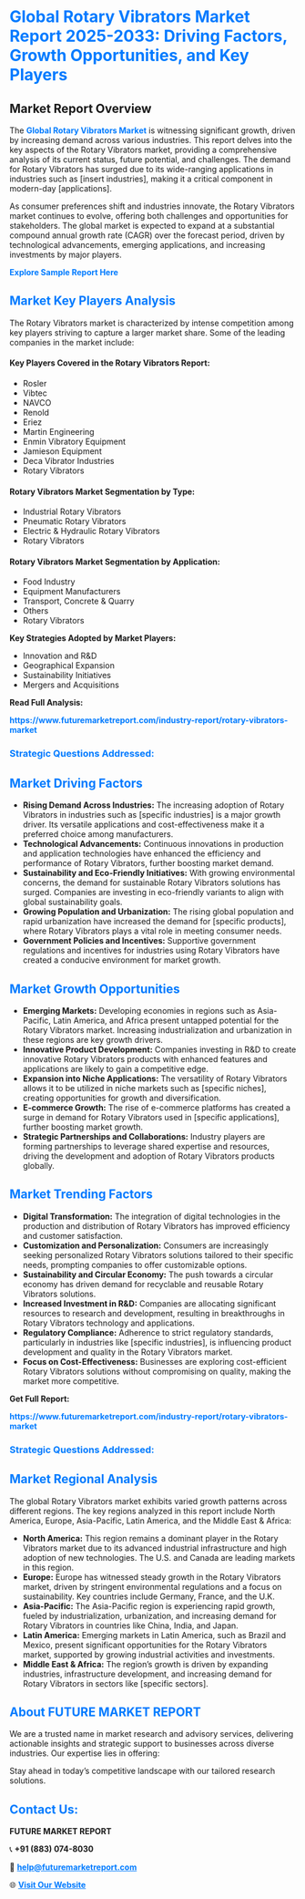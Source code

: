 <h1 style="color: #007BFF;">Global Rotary Vibrators Market Report 2025-2033: Driving Factors, Growth Opportunities, and Key Players</h1>

<section id="overview">
<h2>Market Report Overview</h2>
<p>The <a href="https://www.futuremarketreport.com/industry-report/rotary-vibrators-market" style="color: #007BFF; text-decoration: none;"><strong>Global Rotary Vibrators Market</strong></a> is witnessing significant growth, driven by increasing demand across various industries. This report delves into the key aspects of the Rotary Vibrators market, providing a comprehensive analysis of its current status, future potential, and challenges. The demand for Rotary Vibrators has surged due to its wide-ranging applications in industries such as [insert industries], making it a critical component in modern-day [applications].</p>
<p>As consumer preferences shift and industries innovate, the Rotary Vibrators market continues to evolve, offering both challenges and opportunities for stakeholders. The global market is expected to expand at a substantial compound annual growth rate (CAGR) over the forecast period, driven by technological advancements, emerging applications, and increasing investments by major players.</p>
</section>

<section id="overview">
<p><a href="https://www.futuremarketreport.com/request-sample/reportId=100907" style="color: #007BFF; text-decoration: none;"><strong>Explore Sample Report Here</strong></a></p>
</section>

<section id="key-players">
<h2 style="color: #007BFF;">Market Key Players Analysis</h2>
<p>The Rotary Vibrators market is characterized by intense competition among key players striving to capture a larger market share. Some of the leading companies in the market include:</p>
<h4>Key Players Covered in the Rotary Vibrators Report:</h4>
<ul><li>Rosler</li><li>Vibtec</li><li>NAVCO</li><li>Renold</li><li>Eriez</li><li>Martin Engineering</li><li>Enmin Vibratory Equipment</li><li>Jamieson Equipment</li><li>Deca Vibrator Industries</li><li>Rotary Vibrators</li></ul>
<h4>Rotary Vibrators Market Segmentation by Type:</h4>
<ul><li>Industrial Rotary Vibrators</li><li>Pneumatic Rotary Vibrators</li><li>Electric &amp; Hydraulic Rotary Vibrators</li><li>Rotary Vibrators</li></ul>

<h4>Rotary Vibrators Market Segmentation by Application:</h4>
<ul><li>Food Industry</li><li>Equipment Manufacturers</li><li>Transport, Concrete &amp; Quarry</li><li>Others</li><li>Rotary Vibrators</li></ul>
<p><strong>Key Strategies Adopted by Market Players:</strong></p>
<ul>
<li>Innovation and R&D</li>
<li>Geographical Expansion</li>
<li>Sustainability Initiatives</li>
<li>Mergers and Acquisitions</li>
</ul>
</section>

<section>
<p><strong>Read Full Analysis: </strong></p><a href="https://www.futuremarketreport.com/industry-report/rotary-vibrators-market" style="color: #007BFF; text-decoration: none;"><strong>https://www.futuremarketreport.com/industry-report/rotary-vibrators-market</strong></a>
<h3 style="color: #007BFF;">Strategic Questions Addressed:</h3>
</section>

<section id="driving-factors">
<h2 style="color: #007BFF;">Market Driving Factors</h2>
<ul>
<li><strong>Rising Demand Across Industries:</strong> The increasing adoption of Rotary Vibrators in industries such as [specific industries] is a major growth driver. Its versatile applications and cost-effectiveness make it a preferred choice among manufacturers.</li>
<li><strong>Technological Advancements:</strong> Continuous innovations in production and application technologies have enhanced the efficiency and performance of Rotary Vibrators, further boosting market demand.</li>
<li><strong>Sustainability and Eco-Friendly Initiatives:</strong> With growing environmental concerns, the demand for sustainable Rotary Vibrators solutions has surged. Companies are investing in eco-friendly variants to align with global sustainability goals.</li>
<li><strong>Growing Population and Urbanization:</strong> The rising global population and rapid urbanization have increased the demand for [specific products], where Rotary Vibrators plays a vital role in meeting consumer needs.</li>
<li><strong>Government Policies and Incentives:</strong> Supportive government regulations and incentives for industries using Rotary Vibrators have created a conducive environment for market growth.</li>
</ul>
</section>

<section id="growth-opportunities">
<h2 style="color: #007BFF;">Market Growth Opportunities</h2>
<ul>
<li><strong>Emerging Markets:</strong> Developing economies in regions such as Asia-Pacific, Latin America, and Africa present untapped potential for the Rotary Vibrators market. Increasing industrialization and urbanization in these regions are key growth drivers.</li>
<li><strong>Innovative Product Development:</strong> Companies investing in R&D to create innovative Rotary Vibrators products with enhanced features and applications are likely to gain a competitive edge.</li>
<li><strong>Expansion into Niche Applications:</strong> The versatility of Rotary Vibrators allows it to be utilized in niche markets such as [specific niches], creating opportunities for growth and diversification.</li>
<li><strong>E-commerce Growth:</strong> The rise of e-commerce platforms has created a surge in demand for Rotary Vibrators used in [specific applications], further boosting market growth.</li>
<li><strong>Strategic Partnerships and Collaborations:</strong> Industry players are forming partnerships to leverage shared expertise and resources, driving the development and adoption of Rotary Vibrators products globally.</li>
</ul>
</section>

<section id="trending-factors">
<h2 style="color: #007BFF;">Market Trending Factors</h2>
<ul>
<li><strong>Digital Transformation:</strong> The integration of digital technologies in the production and distribution of Rotary Vibrators has improved efficiency and customer satisfaction.</li>
<li><strong>Customization and Personalization:</strong> Consumers are increasingly seeking personalized Rotary Vibrators solutions tailored to their specific needs, prompting companies to offer customizable options.</li>
<li><strong>Sustainability and Circular Economy:</strong> The push towards a circular economy has driven demand for recyclable and reusable Rotary Vibrators solutions.</li>
<li><strong>Increased Investment in R&D:</strong> Companies are allocating significant resources to research and development, resulting in breakthroughs in Rotary Vibrators technology and applications.</li>
<li><strong>Regulatory Compliance:</strong> Adherence to strict regulatory standards, particularly in industries like [specific industries], is influencing product development and quality in the Rotary Vibrators market.</li>
<li><strong>Focus on Cost-Effectiveness:</strong> Businesses are exploring cost-efficient Rotary Vibrators solutions without compromising on quality, making the market more competitive.</li>
</ul>
</section>

<section>
<p><strong>Get Full Report: </strong></p><a href="https://www.futuremarketreport.com/industry-report/rotary-vibrators-market" style="color: #007BFF; text-decoration: none;"><strong>https://www.futuremarketreport.com/industry-report/rotary-vibrators-market</strong></a>
<h3 style="color: #007BFF;">Strategic Questions Addressed:</h3>
</section>


<section id="regional-analysis">
<h2 style="color: #007BFF;">Market Regional Analysis</h2>
<p>The global Rotary Vibrators market exhibits varied growth patterns across different regions. The key regions analyzed in this report include North America, Europe, Asia-Pacific, Latin America, and the Middle East & Africa:</p>
<ul>
<li><strong>North America:</strong> This region remains a dominant player in the Rotary Vibrators market due to its advanced industrial infrastructure and high adoption of new technologies. The U.S. and Canada are leading markets in this region.</li>
<li><strong>Europe:</strong> Europe has witnessed steady growth in the Rotary Vibrators market, driven by stringent environmental regulations and a focus on sustainability. Key countries include Germany, France, and the U.K.</li>
<li><strong>Asia-Pacific:</strong> The Asia-Pacific region is experiencing rapid growth, fueled by industrialization, urbanization, and increasing demand for Rotary Vibrators in countries like China, India, and Japan.</li>
<li><strong>Latin America:</strong> Emerging markets in Latin America, such as Brazil and Mexico, present significant opportunities for the Rotary Vibrators market, supported by growing industrial activities and investments.</li>
<li><strong>Middle East & Africa:</strong> The region’s growth is driven by expanding industries, infrastructure development, and increasing demand for Rotary Vibrators in sectors like [specific sectors].</li>
</ul>
</section>

<footer>
<h2 style="color: #007BFF;">About FUTURE MARKET REPORT</h2>
<p>We are a trusted name in market research and advisory services, delivering actionable insights and strategic support to businesses across diverse industries. Our expertise lies in offering:</p>

<p>Stay ahead in today’s competitive landscape with our tailored research solutions.</p>

<h2 style="color: #007BFF;">Contact Us:</h2>
<p><strong>FUTURE MARKET REPORT</strong></p>
<p>📞 <strong>+91 (883) 074-8030</strong></p>
<p>📧 <strong><a href="mailto:help@futuremarketreport.com" style="color: #007BFF;">help@futuremarketreport.com</a></strong></p>
<p>🌐 <strong><a href="https://www.futuremarketreport.com/" style="color: #007BFF;">Visit Our Website</a></strong></p>
</footer>